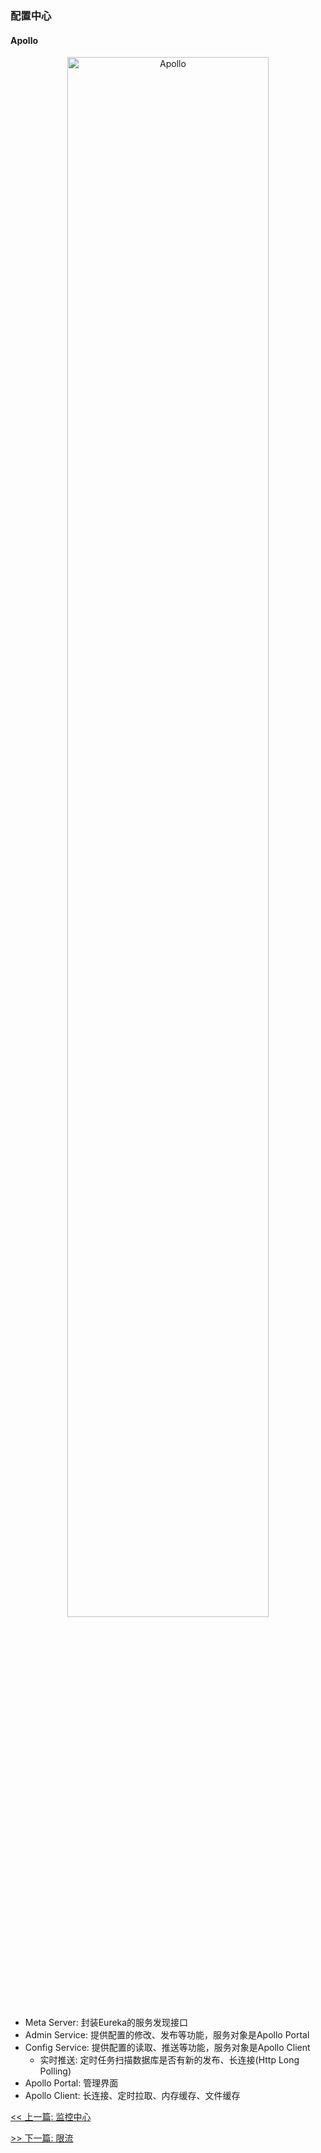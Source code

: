 ### 配置中心

#### Apollo

<p style="text-align: center;"><img src="_media/distribution/apollo.png" alt="Apollo" style="width: 80%"></p>

* Meta Server: 封装Eureka的服务发现接口
* Admin Service: 提供配置的修改、发布等功能，服务对象是Apollo Portal
* Config Service: 提供配置的读取、推送等功能，服务对象是Apollo Client
    * 实时推送: 定时任务扫描数据库是否有新的发布、长连接(Http Long Polling)
* Apollo Portal: 管理界面
* Apollo Client: 长连接、定时拉取、内存缓存、文件缓存


[<< 上一篇: 监控中心](10-分布式/监控中心.md)

[>> 下一篇: 限流](10-分布式/限流.md)
